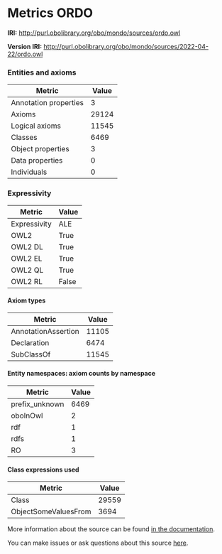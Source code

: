 # Metrics ORDO

**IRI:** http://purl.obolibrary.org/obo/mondo/sources/ordo.owl

**Version IRI:** http://purl.obolibrary.org/obo/mondo/sources/2022-04-22/ordo.owl

### Entities and axioms

| Metric | Value |
| ------ | ----- |
| Annotation properties | 3 |
| Axioms | 29124 |
| Logical axioms | 11545 |
| Classes | 6469 |
| Object properties | 3 |
| Data properties | 0 |
| Individuals | 0 |


### Expressivity

| Metric | Value |
| ------ | ----- |
| Expressivity | ALE |
| OWL2 | True |
| OWL2 DL | True |
| OWL2 EL | True |
| OWL2 QL | True |
| OWL2 RL | False |

#### Axiom types

| Metric | Value |
| ------ | ----- |
| AnnotationAssertion | 11105 |
| Declaration | 6474 |
| SubClassOf | 11545 |


#### Entity namespaces: axiom counts by namespace

| Metric | Value |
| ------ | ----- |
| prefix_unknown | 6469 |
| oboInOwl | 2 |
| rdf | 1 |
| rdfs | 1 |
| RO | 3 |


#### Class expressions used

| Metric | Value |
| ------ | ----- |
| Class | 29559 |
| ObjectSomeValuesFrom | 3694 |


More information about the source can be found [in the documentation](../sources.md).

You can make issues or ask questions about this source [here](https://github.com/monarch-initiative/mondo-ingest/issues).


